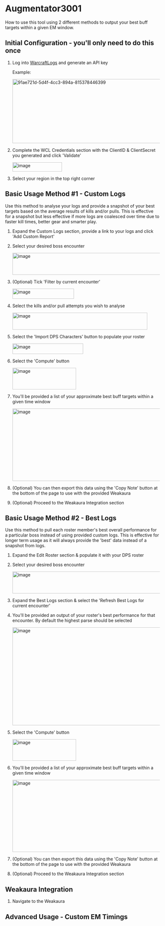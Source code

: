 # Augmentator3001
How to use this tool using 2 different methods to output your best buff targets within a given EM window.

## Initial Configuration - you'll only need to do this once
1. Log into [WarcraftLogs](https://www.warcraftlogs.com/api/clients/) and generate an API key

   Example:

   <img width="701" height="208" alt="91ae721d-5d4f-4cc3-894a-815378446399" src="https://github.com/user-attachments/assets/24d1960a-69dd-417e-a25b-ee619b06e4d3" />

2. Complete the WCL Credentials section with the ClientID & ClientSecret you generated and click 'Validate'

   <img width="161" height="30" alt="image" src="https://github.com/user-attachments/assets/dbf86c82-dcf8-409f-a3cc-fd06f36eec89" />

3. Select your region in the top right corner

## Basic Usage Method #1 - Custom Logs

Use this method to analyse your logs and provide a snapshot of your best targets based on the average results of kills and/or pulls. This is effective for a snapshot but less effective if more logs are coalesced over time due to faster kill times, better gear and smarter play.

1. Expand the Custom Logs section, provide a link to your logs and click 'Add Custom Report'

2. Select your desired boss encounter

   <img width="789" height="71" alt="image" src="https://github.com/user-attachments/assets/483bb9e4-b4ad-4c45-848a-7e2298449bb9" />

3. (Optional) Tick 'Filter by current encounter'

   <img width="200" height="33" alt="image" src="https://github.com/user-attachments/assets/45d97a94-be9e-467f-a710-0862bbe42ec1" />

4. Select the kills and/or pull attempts you wish to analyse

   <img width="439" height="55" alt="image" src="https://github.com/user-attachments/assets/26e3279b-45b7-4b7d-9aea-91e27726e433" />

5. Select the 'Import DPS Characters' button to populate your roster

   <img width="230" height="34" alt="image" src="https://github.com/user-attachments/assets/a5e8a050-9157-40a6-8a82-4f3015575ebc" />

6. Select the 'Compute' button

   <img width="207" height="70" alt="image" src="https://github.com/user-attachments/assets/cede8ce6-a279-4917-a0f9-05da10018246" />

7. You'll be provided a list of your approximate best buff targets within a given time window

   <img width="785" height="235" alt="image" src="https://github.com/user-attachments/assets/6c2114fd-15ff-4275-bc4f-3df84168072f" />

8. (Optional) You can then export this data using the 'Copy Note' button at the bottom of the page to use with the provided Weakaura

9. (Optional) Proceed to the Weakaura Integration section

## Basic Usage Method #2 - Best Logs

Use this method to pull each roster member's best overall performance for a particular boss instead of using provided custom logs. This is effective for longer term usage as it will always provide the 'best' data instead of a snapshot from logs.

1. Expand the Edit Roster section & populate it with your DPS roster

2. Select your desired boss encounter

   <img width="789" height="71" alt="image" src="https://github.com/user-attachments/assets/483bb9e4-b4ad-4c45-848a-7e2298449bb9" />

3. Expand the Best Logs section & select the 'Refresh Best Logs for current encounter'

4. You'll be provided an output of your roster's best performance for that encounter. By default the highest parse should be selected

   <img width="914" height="318" alt="image" src="https://github.com/user-attachments/assets/b5d5046f-7ebc-4d3e-af85-c9dbada037a9" />

5. Select the 'Compute' button

   <img width="207" height="70" alt="image" src="https://github.com/user-attachments/assets/cede8ce6-a279-4917-a0f9-05da10018246" />

6. You'll be provided a list of your approximate best buff targets within a given time window

   <img width="784" height="234" alt="image" src="https://github.com/user-attachments/assets/cd3ce698-73bf-43d2-9d5d-61a6811accf0" />

7. (Optional) You can then export this data using the 'Copy Note' button at the bottom of the page to use with the provided Weakaura

8. (Optional) Proceed to the Weakaura Integration section

## Weakaura Integration

1. Navigate to the Weakaura

## Advanced Usage - Custom EM Timings

